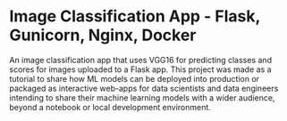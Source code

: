 # Image Classification App - Flask, Gunicorn, Nginx, Docker

An image classification app that uses VGG16 for predicting classes and scores for images uploaded to a Flask app. This project was made as a tutorial to share how ML models can be deployed into production or packaged as interactive web-apps for data scientists and data engineers intending to share their machine learning models with a wider audience, beyond a notebook or local development environment. 
